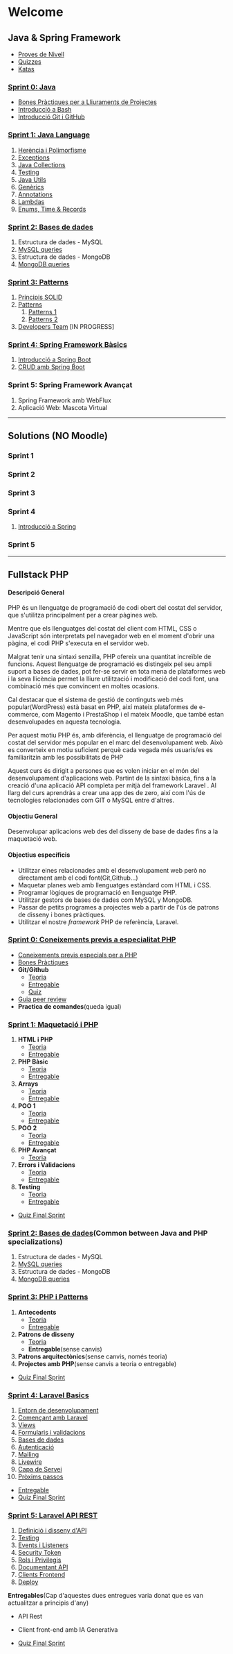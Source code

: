 # Welcome

## Java & Spring Framework
- [Proves de Nivell](https://github.com/IT-Academy-Back/Level-Tests)
- [Quizzes](https://github.com/IT-Academy-Back/java-sprint-technical-quizzes)
- [Katas](https://github.com/IT-Academy-Back/katas-java)

### [Sprint 0: Java](https://github.com/IT-Academy-Back/S0-Java)

- [Bones Pràctiques per a Lliuraments de Projectes](https://github.com/IT-Academy-Back/S0-Java/blob/main/01-entregas/entregas.md)
- [Introducció a Bash](https://github.com/IT-Academy-Back/S0-Java/blob/main/03-terminal/terminal.md)
- [Introducció Git i GitHub](https://github.com/IT-Academy-Back/S0-Java/blob/main/02-git/git.md)

### [Sprint 1: Java Language](https://github.com/IT-Academy-Back/S1-Java-Basics) 

1. [Herència i Polimorfisme](https://github.com/IT-Academy-Back/S1-Java-Basics/blob/main/01-Herencia_Polimorfisme/Herencia%20Polimorfisme.md)
2. [Exceptions](https://github.com/IT-Academy-Back/S1-Java-Basics/blob/main/02-Excepcions/Excepcions.md)
3. [Java Collections](https://github.com/IT-Academy-Back/S1-Java-Basics/blob/main/03-Java_Collections/Java-Collections.md)
4. [Testing](https://github.com/IT-Academy-Back/S1-Java-Basics/blob/main/04-Testing/Testing.md)
5. [Java Utils](https://github.com/IT-Academy-Back/S1-Java-Basics/blob/main/05-Java_Utils/Java_Utils.md)
6. [Genèrics](https://github.com/IT-Academy-Back/S1-Java-Basics/blob/main/06-Generics/Generics.md)
7. [Annotations](https://github.com/IT-Academy-Back/S1-Java-Basics/blob/main/07-Annotations/Annotations.md)
8. [Lambdas](https://github.com/IT-Academy-Back/S1-Java-Basics/blob/main/08-Streams_Lambdas/Lambdas.md)
9. [Enums, Time & Records](https://github.com/IT-Academy-Back/S1-Java-Basics/blob/main/09-enums/enums.md)

### [Sprint 2: Bases de dades](https://github.com/IT-Academy-Back/S2-Databases_Java)

1. Estructura de dades - MySQL
2. [MySQL queries](https://github.com/IT-Academy-Back/S2-Databases_Java/blob/main/2-SQL_Queries/Tasca%20S2.02.%20MySQL%20queries.md)
3. Estructura de dades - MongoDB
4. [MongoDB queries](https://github.com/IT-Academy-Back/S2-Databases_Java/blob/main/4-MongoDB_Queries/Tasca%20S2.4.%20MongoDB%20queries.md)

### [Sprint 3: Patterns](https://github.com/IT-Academy-Back/S3-Patterns_Java/tree/main)
1. [Principis SOLID](https://github.com/IT-Academy-Back/S3-Patterns_Java/tree/main/1-%20SOLID)
2. [Patterns](https://github.com/IT-Academy-Back/S3-Patterns_Java/tree/main/2-Patterns)
	1. [Patterns 1](https://github.com/IT-Academy-Back/S3-Patterns_Java/blob/main/2-Patterns/Tasca-1/README.md)
	2. [Patterns 2](https://github.com/IT-Academy-Back/S3-Patterns_Java/blob/main/2-Patterns/Tasca-2/README.md)
3. [Developers Team](https://github.com/IT-Academy-Back/S3-3-JAVA_dev_team) [IN PROGRESS]

### [Sprint 4: Spring Framework Bàsics](https://github.com/IT-Academy-Back/S4-Spring)
1. [Introducció a Spring Boot](https://github.com/IT-Academy-Back/S4-Spring/blob/main/1-Spring_Intro/S4-01-Intro_Spring_Boot.md)
2. [CRUD amb Spring Boot](https://github.com/IT-Academy-Back/S4-Spring/blob/main/2-Spring_CRUD/S4-02-Api_Rest_amb%20Spring_boot.md)

### Sprint 5: Spring Framework Avançat
1. Spring Framework amb WebFlux
2. Aplicació Web: Mascota Virtual

---
## Solutions (NO Moodle)
### Sprint 1
### Sprint 2
### Sprint 3
### Sprint 4
1. [Introducció a Spring](https://github.com/IT-Academy-Back/S4-01-Spring_Rest_Introduction_Java-Solution)
### Sprint 5


---


## Fullstack PHP

#### Descripció General
PHP és un llenguatge de programació de codi obert del costat del servidor, que s'utilitza principalment per a crear pàgines web.

Mentre que els llenguatges del costat del client com HTML, CSS o JavaScript són interpretats pel navegador web en el moment d'obrir una pàgina, el codi PHP s'executa en el servidor web.

Malgrat tenir una sintaxi senzilla, PHP ofereix una quantitat increïble de funcions. Aquest llenguatge de programació es distingeix pel seu ampli suport a bases de dades, pot fer-se servir en tota mena de plataformes web i la seva llicència permet la lliure utilització i modificació del codi font, una combinació més que convincent en moltes ocasions.

Cal destacar que el sistema de gestió de continguts web més popular(WordPress) està basat en PHP, així mateix plataformes de e-commerce, com Magento i PrestaShop i el mateix Moodle, que també estan desenvolupades en aquesta tecnologia.

Per aquest motiu PHP és, amb diferència, el llenguatge de programació del costat del servidor més popular en el marc del desenvolupament web. Això es converteix en motiu suficient perquè cada vegada més usuaris/es es familiaritzin amb les possibilitats de PHP

Aquest curs és dirigit a persones que es volen iniciar en el món del desenvolupament d'aplicacions web. Partint de la sintaxi bàsica, fins a la creació d'una aplicació API completa per mitjà del framework Laravel . Al llarg del curs aprendràs a crear una app des de zero, així com l'ús de tecnologies relacionades com GIT o MySQL entre d'altres.

#### Objectiu General

Desenvolupar aplicacions web des del disseny de base de dades fins a la maquetació web.

#### Objectius específicis

- Utilitzar eines relacionades amb el desenvolupament web però no directament amb el codi font(Git,Github...)
- Maquetar planes web amb llenguatges estàndard com HTML i CSS.
- Programar lògiques de programació en llenguatge PHP.
- Utilitzar gestors de bases de dades com MySQL y MongoDB.
- Passar de petits programes a projectes web a partir de l'ús de patrons de disseny i bones pràctiques.
- Utilitzar el nostre *framework* PHP de referència, Laravel. 

### [Sprint 0: Coneixements previs a especialitat PHP](https://github.com/IT-Academy-Back/S0-Previs-PHP)

- [Coneixements previs especials per a PHP](https://github.com/IT-Academy-Back/S0-Previs-PHP/blob/main/MaterialDocent/ConeixementsPrevis.md)
- [Bones Pràctiques](https://github.com/IT-Academy-BCN/ita-sprint0/blob/main/instruccions_alumnes/bones_practiques.md)
- **Git/Github**
    - [Teoria](https://github.com/IT-Academy-BCN/ita-sprint0/blob/main/git/possible-material-docent.md)
    - [Entregable](https://github.com/IT-Academy-BCN/ita-sprint0/blob/main/git/entregable.md)
    - [Quiz](https://github.com/IT-Academy-BCN/ita-sprint0/blob/main/git/questionari.md)
- [Guia peer review](https://github.com/IT-Academy-BCN/ita-sprint0/blob/main/instruccions_alumnes/code_review_p2p.md)
- **Practica de comandes**(queda igual)

### [Sprint 1: Maquetació i PHP](https://github.com/IT-Academy-Back/S1-Maquetacio-PHP)

1. **HTML i PHP**
   - [Teoria](https://github.com/IT-Academy-Back/S1-Maquetacio-PHP/blob/main/MaterialDocent/Tema1Html%26CSS.md)
   - [Entregable](https://github.com/IT-Academy-Back/S1-Maquetacio-PHP/blob/main/Entregables/S1.01.%20HTML%20i%20CSS.md)
2. **PHP Bàsic**
   - [Teoria](https://github.com/IT-Academy-Back/S1-Maquetacio-PHP/blob/main/MaterialDocent/Tema2PHPBasic.md)
   - [Entregable](https://github.com/IT-Academy-Back/S1-Maquetacio-PHP/blob/main/Entregables/S1.02%20PHP%20Basics.md)
3. **Arrays**
   - [Teoria](https://github.com/IT-Academy-Back/S1-Maquetacio-PHP/blob/main/Entregables/S1.03.%20Arrays.md)
   - [Entregable](https://github.com/IT-Academy-Back/S1-Maquetacio-PHP/blob/main/Entregables/S1.03.%20Arrays.md)
4. **POO 1**
   - [Teoria](https://github.com/IT-Academy-Back/S1-Maquetacio-PHP/blob/main/MaterialDocent/Tema4.POO1.md)
   - [Entregable](https://github.com/IT-Academy-Back/S1-Maquetacio-PHP/blob/main/Entregables/S1.04.%20POO1.md)
5. **POO 2**
   - [Teoria](https://github.com/IT-Academy-Back/S1-Maquetacio-PHP/blob/main/MaterialDocent/Tema5.POO2.md)
   - [Entregable](https://github.com/IT-Academy-Back/S1-Maquetacio-PHP/blob/main/Entregables/S1.05.%20POO2.md)
6. **PHP Avançat**
   - [Teoria](https://github.com/IT-Academy-Back/S1-Maquetacio-PHP/blob/main/MaterialDocent/Tema6.PHPAdvanced.md) 
7. **Errors i Validacions**
   - [Teoria](https://github.com/IT-Academy-Back/S1-Maquetacio-PHP/blob/main/MaterialDocent/Tema7.ErrorsiValidacions.md)
   - [Entregable](https://github.com/IT-Academy-Back/S1-Maquetacio-PHP/blob/main/Entregables/S1.07%20ErrorsiValidacions.md)
8. **Testing**
   - [Teoria](https://github.com/IT-Academy-Back/S1-Maquetacio-PHP/blob/main/MaterialDocent/Tema8.Testing.md)
   - [Entregable](https://github.com/IT-Academy-Back/S1-Maquetacio-PHP/blob/main/Entregables/S1.08%20Test.md)

- [Quiz Final Sprint](https://github.com/IT-Academy-Back/S1-Maquetacio-PHP/blob/main/QuizFinalSprint1.md)

### [Sprint 2: Bases de dades](https://github.com/IT-Academy-Back/S2-Databases_Java)(Common between Java and PHP specializations)

1. Estructura de dades - MySQL
2. [MySQL queries](https://github.com/IT-Academy-Back/S2-Databases_Java/blob/main/2-SQL_Queries/Tasca%20S2.02.%20MySQL%20queries.md)
3. Estructura de dades - MongoDB
4. [MongoDB queries](https://github.com/IT-Academy-Back/S2-Databases_Java/blob/main/4-MongoDB_Queries/Tasca%20S2.4.%20MongoDB%20queries.md)


### [Sprint 3: PHP i Patterns](https://github.com/IT-Academy-Back/S3-PHP-Patterns)

1. **Antecedents**
   - [Teoria](https://github.com/IT-Academy-Back/S3-PHP-Patterns/blob/main/MaterialDocent/Tema1Antecedents.md)
   - [Entregable](https://github.com/IT-Academy-Back/S3-PHP-Patterns/blob/main/Entregables/S1.01%20SOLID.md)
2. **Patrons de disseny**
   - [Teoria](https://github.com/IT-Academy-Back/S3-PHP-Patterns/blob/main/MaterialDocent/Tema2PatronsDisseny.md)
   - **Entregable**(sense canvis)
3. **Patrons arquitectònics**(sense canvis, només teoria)
4. **Projectes amb PHP**(sense canvis a teoria o entregable)

- [Quiz Final Sprint](https://github.com/IT-Academy-Back/S3-PHP-Patterns/blob/main/QuizFinalSprint3.md)
   
### [Sprint 4: Laravel Basics](https://github.com/IT-Academy-Back/S4-Laravel-Basics/tree/main)

1. [Entorn de desenvolupament](https://github.com/IT-Academy-Back/S4-Laravel-Basics/blob/main/MaterialDocent/Tema1EntornDeDesenvolupament.md)
2. [Començant amb Laravel](https://github.com/IT-Academy-Back/S4-Laravel-Basics/blob/main/MaterialDocent/Tema2Comen%C3%A7antAmbLaravel.md)
3. [Views](https://github.com/IT-Academy-Back/S4-Laravel-Basics/blob/main/MaterialDocent/Tema3View.md)
4. [Formularis i validacions](https://github.com/IT-Academy-Back/S4-Laravel-Basics/blob/main/MaterialDocent/Tema4FormularisiValidacions.md)
5. [Bases de dades](https://github.com/IT-Academy-Back/S4-Laravel-Basics/blob/main/MaterialDocent/Tema5BasesDeDades.md)
6. [Autenticació](https://github.com/IT-Academy-Back/S4-Laravel-Basics/blob/main/MaterialDocent/Tema6AutenticacioLaravel.md)
7. [Mailing](https://github.com/IT-Academy-Back/S4-Laravel-Basics/blob/main/MaterialDocent/Tema7.Emails.md)
8. [Livewire](https://github.com/IT-Academy-Back/S4-Laravel-Basics/blob/main/MaterialDocent/Tema8Livewire.md)
9. [Capa de Servei](https://github.com/IT-Academy-Back/S4-Laravel-Basics/blob/main/MaterialDocent/Tema9CapaDeServei.md)
10. [Pròxims passos](https://github.com/IT-Academy-Back/S4-Laravel-Basics/blob/main/MaterialDocent/Tema10ProximsPassos.md)

- [Entregable](https://github.com/IT-Academy-Back/S4-Laravel-Basics/blob/main/Entregables/S4.01%20Laravel%20MVC.md)
- [Quiz Final Sprint](https://github.com/IT-Academy-Back/S4-Laravel-Basics/blob/main/preguntesQuizFinal.md)

### [Sprint 5: Laravel API REST](https://github.com/IT-Academy-Back/S5-Laravel-API-REST/tree/main)

1. [Definició i disseny d'API](https://github.com/IT-Academy-Back/S5-Laravel-API-REST/blob/main/MaterialDocent/Tema1Definici%C3%B3DissenyAPIREST.md)
2. [Testing](https://github.com/IT-Academy-Back/S5-Laravel-API-REST/blob/main/MaterialDocent/Tema2.Testing.md)
3. [Events i Listeners](https://github.com/IT-Academy-Back/S5-Laravel-API-REST/blob/main/MaterialDocent/Tema3EventsListeners.md)
4. [Security Token](https://github.com/IT-Academy-Back/S5-Laravel-API-REST/blob/main/MaterialDocent/Tema4SecurityToken.md)
5. [Rols i Privilegis](https://github.com/IT-Academy-Back/S5-Laravel-API-REST/blob/main/MaterialDocent/Tema5RolsPrivilegis.md)
6. [Documentant API](https://github.com/IT-Academy-Back/S5-Laravel-API-REST/blob/main/MaterialDocent/Tema6.DocumentantUnaAPI.md)
7. [Clients Frontend](https://github.com/IT-Academy-Back/S5-Laravel-API-REST/blob/main/MaterialDocent/Tema7ClientsFrontend.md)
8. [Deploy](https://github.com/IT-Academy-Back/S5-Laravel-API-REST/blob/main/MaterialDocent/Tema8Deploy.md)

**Entregables**(Cap d'aquestes dues entregues varia donat que es van actualitzar a principis d'any)
- API Rest
- Client front-end amb IA Generativa

- [Quiz Final Sprint](https://github.com/IT-Academy-Back/S5-Laravel-API-REST/blob/main/preguntesQuizFinal.md)
    
  
   

   
   
 
  

